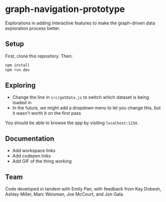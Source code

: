 # graph-navigation-prototype

Explorations in adding interactive features to make the graph-driven data exploration process better.

## Setup

First, clone this repository. Then:

```bash
npm install
npm run dev
```

## Exploring

- Change the line in `src/getData.js` to switch which dataset is being loaded in
- In the future, we might add a dropdown menu to let you change this, but it wasn't worth it on the first pass

You should be able to browse the app by visiting `localhost:1234`.

## Documentation

- Add workspace links
- Add codepen links
- Add GIF of the thing working

## Team

Code developed in tandem with Emily Pan, with feedback from Kay Dobesh, Ashley Miller, Marc Weisman, Joe McCourt, and Jon Gala.
